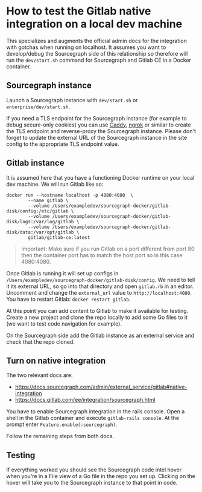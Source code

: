 # How to test the Gitlab native integration on a local dev machine

This specializes and augments the official admin docs for the integration with gotchas when running on localhost.
It assumes you want to develop/debug the Sourcegraph side of this relationship so therefore will run the `dev/start.sh`
command for Sourcegraph and Gitlab CE in a Docker container.

## Sourcegraph instance

Launch a Sourcegraph instance with `dev/start.sh` or `enterprise/dev/start.sh`.

If you need a TLS endpoint for the Sourcegraph instance (for example to debug secure-only cookies) you can use [Caddy](https://caddyserver.com/),
 [ngrok](https://dashboard.ngrok.com/get-started) or similar to create the TLS endpoint and reverse-proxy the Sourcegraph instance.
 Please don't forget to update the external URL of the Sourcegraph instance in the site config to the appropriate TLS endpoint value.
 
## Gitlab instance

It is assumed here that you have a functioning Docker runtime on your local dev machine. We will run Gitlab like so:

```shell script
docker run --hostname localhost -p 4080:4080  \
        --name gitlab \
        --volume /Users/exampledev/sourcegraph-docker/gitlab-disk/config:/etc/gitlab \
        --volume /Users/exampledev/sourcegraph-docker/gitlab-disk/logs:/var/log/gitlab \
        --volume /Users/exampledev/sourcegraph-docker/gitlab-disk/data:/var/opt/gitlab \
        gitlab/gitlab-ce:latest
```

> Important: Make sure if you run Gitlab on a port different from port 80 then the container port has to match the host port
> so in this case 4080:4080.

Once Gitlab is running it will set up configs in `/Users/exampledev/sourcegraph-docker/gitlab-disk/config`. We need to tell it
its external URL, so go into that directory and open `gitlab.rb` in an editor. Uncomment and change the `external_url` value to `http://localhost:4080`.
You have to restart Gitlab: `docker restart gitlab`.

At this point you can add content to Gitlab to make it available for testing. Create a new project and clone the repo
locally to add some Go files to it (we want to test code navigation for example).

On the Sourcegraph side add the Gitlab instance as an external service and check that the repo cloned.

## Turn on native integration

The two relevant docs are:

* https://docs.sourcegraph.com/admin/external_service/gitlab#native-integration
* https://docs.gitlab.com/ee/integration/sourcegraph.html

You have to enable Sourcegraph integration in the rails console. Open a shell in the Gitlab container and execute `gitlab-rails console`.
At the prompt enter `Feature.enable(:sourcegraph)`.

Follow the remaining steps from both docs.

## Testing

If everything worked you should see the Sourcegraph code intel hover when you're in a File view of a Go file in the repo you set up.
Clicking on the hover will take you to the Sourcegraph instance to that point in code.

  

 
